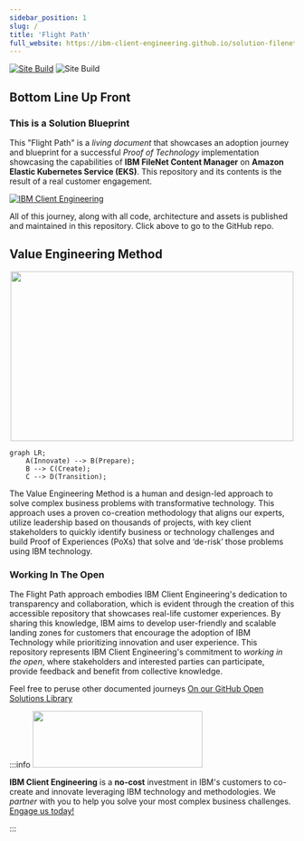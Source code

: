 ```yaml
---
sidebar_position: 1
slug: /
title: 'Flight Path'
full_website: https://ibm-client-engineering.github.io/solution-filenet-aws/
---
```

[![Site Build](https://github.com/ibm-client-engineering/solution-filenet-aws/actions/workflows/deploy.yml/badge.svg)](https://github.com/ibm-client-engineering/solution-filenet-aws/actions/workflows/deploy.yml)  ![Site Build](https://img.shields.io/badge/Stage-Co--Create-Co--Create)

## Bottom Line Up Front

### This is a Solution Blueprint

This "Flight Path" is a _living document_ that showcases an adoption journey and blueprint for a successful _Proof of Technology_ implementation showcasing the capabilities of  **IBM FileNet Content Manager** on **Amazon Elastic Kubernetes Service (EKS)**. This repository and its contents is the result of a real customer engagement.

[![IBM Client Engineering](https://github-readme-stats.vercel.app/api/pin/?username=ibm-client-engineering&repo=solution-filenet-aws)](https://github.com/ibm-client-engineering/solution-filenet-aws)

All of this journey, along with all code, architecture and assets is published and maintained in this repository. Click above to go to the GitHub repo.

## Value Engineering Method

<center><img src="https://user-images.githubusercontent.com/95059/234157742-2ecebab2-e5b8-44e6-a2d8-666f8ad4dc24.svg" width="500" height="300" /></center>

```mermaid
graph LR;
    A(Innovate) --> B(Prepare);
    B --> C(Create);
    C --> D(Transition);
```

The Value Engineering Method is a human and design-led approach to solve complex business problems with transformative technology. This approach uses a proven co-creation methodology that aligns our experts, utilize leadership based on thousands of projects, with key client stakeholders to quickly identify business or technology challenges and build Proof of Experiences (PoXs) that solve and ‘de-risk’ those problems using IBM technology.

### Working In The Open

The Flight Path approach embodies IBM Client Engineering's dedication to transparency and collaboration, which is evident through the creation of this accessible repository that showcases real-life customer experiences. By sharing this knowledge, IBM aims to develop user-friendly and scalable landing zones for customers that encourage the adoption of IBM Technology while prioritizing innovation and user experience. This repository represents IBM Client Engineering's commitment to _working in the open_, where stakeholders and interested parties can participate, provide feedback and benefit from collective knowledge.

Feel free to peruse other documented journeys [On our GitHub Open Solutions Library](https://github.com/ibm-client-engineering)

:::info
<img src="https://user-images.githubusercontent.com/95059/166857681-99c92cdc-fa62-4141-b903-969bd6ec1a41.png" width="300" height="100" />

**IBM Client Engineering** is a **no-cost** investment in IBM's customers to co-create and innovate leveraging IBM technology and methodologies. We _partner_ with you to help you solve your most complex business challenges. [Engage us today!](https://www.ibm.com/client-engineering)

:::

